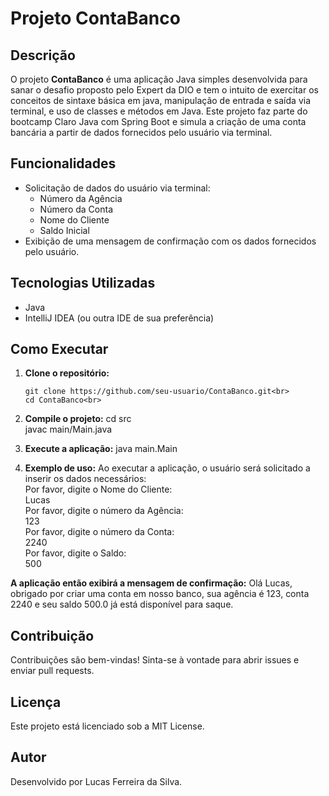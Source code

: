 # Projeto ContaBanco

## Descrição
O projeto **ContaBanco** é uma aplicação Java simples desenvolvida para sanar o desafio proposto pelo Expert da DIO e tem o intuito de exercitar os conceitos de sintaxe básica em java, manipulação de entrada e saída via terminal, e uso de classes e métodos em Java. Este projeto faz parte do bootcamp Claro Java com Spring Boot e simula a criação de uma conta bancária a partir de dados fornecidos pelo usuário via terminal.

## Funcionalidades
- Solicitação de dados do usuário via terminal:<br>
  - Número da Agência<br>
  - Número da Conta<br>
  - Nome do Cliente<br>
  - Saldo Inicial<br>
- Exibição de uma mensagem de confirmação com os dados fornecidos pelo usuário.<br>


## Tecnologias Utilizadas
- Java<br>
- IntelliJ IDEA (ou outra IDE de sua preferência)<br>

## Como Executar
1. **Clone o repositório:**
   ```sh<br>
   git clone https://github.com/seu-usuario/ContaBanco.git<br>
   cd ContaBanco<br>

2. **Compile o projeto:**
cd src<br>
javac main/Main.java<br>

3. **Execute a aplicação:**
java main.Main

4. **Exemplo de uso:**
Ao executar a aplicação, o usuário será solicitado a inserir os dados necessários:<br>
Por favor, digite o Nome do Cliente:<br>
Lucas<br>
Por favor, digite o número da Agência:<br>
123<br>
Por favor, digite o número da Conta:<br>
2240<br>
Por favor, digite o Saldo:<br>
500<br>

**A aplicação então exibirá a mensagem de confirmação:**
Olá Lucas, obrigado por criar uma conta em nosso banco, sua agência é 123, conta 2240 e seu saldo 500.0 já está disponível para saque.

## Contribuição
Contribuições são bem-vindas! Sinta-se à vontade para abrir issues e enviar pull requests.

## Licença
Este projeto está licenciado sob a MIT License.

## Autor
Desenvolvido por Lucas Ferreira da Silva.

